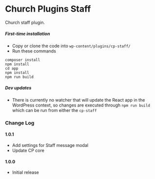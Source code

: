 # Church Plugins Staff
Church staff plugin.

##### First-time installation  #####

- Copy or clone the code into `wp-content/plugins/cp-staff/`
- Run these commands
```
composer install
npm install
cd app
npm install
npm run build
```

##### Dev updates  #####

- There is currently no watcher that will update the React app in the WordPress context, so changes are executed through `npm run build` which can be run from either the `cp-staff`

### Change Log

#### 1.0.1
* Add settings for Staff message modal
* Update CP core

#### 1.0.0
* Initial release
